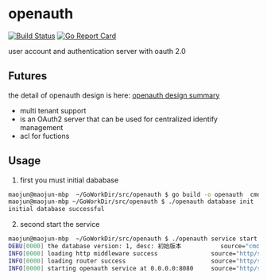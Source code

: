 # openauth
[![Build Status](https://travis-ci.org/defineiot/keyauth.svg?branch=master)](https://travis-ci.org/defineiot/keyauth)
[![Go Report Card](https://goreportcard.com/badge/github.com/defineiot/keyauth)](https://goreportcard.com/report/github.com/defineiot/keyauth)

user account and authentication server with oauth 2.0


## Futures
the detail of openauth design is here: [openauth design summary](./docs/design.md)
+ multi tenant support
+ is an OAuth2 server that can be used for centralized identify management
+ acl for fuctions

## Usage
1. first you must initial dababase
```bash
maojun@maojun-mbp  ~/GoWorkDir/src/openauth $ go build -o openauth  cmd/openauth/main.go
maojun@maojun-mbp ~/GoWorkDir/src/openauth $ ./openauth database init
initial database successful
```
2. second start the service
```bash
maojun@maojun-mbp  ~/GoWorkDir/src/openauth $ ./openauth service start
DEBU[0000] the database version: 1, desc: 初始版本           source="cmd/service.go:55"
INFO[0000] loading http middleware success               source="http/server.go:59"
INFO[0000] loading router success                        source="http/server.go:63"
INFO[0000] starting openauth service at 0.0.0.0:8080     source="http/server.go:75"
```